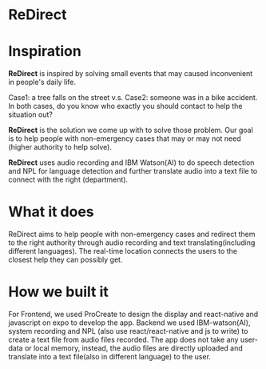 # ReDirect

# Inspiration
**ReDirect** is inspired by solving small events that may caused inconvenient in people's daily life.

Case1: a tree falls on the street v.s. Case2: someone was in a bike accident. In both cases, do you know who exactly you should contact to help the situation out?

**ReDirect** is the solution we come up with to solve those problem. Our goal is to help people with non-emergency cases that may or may not need (higher authority to help solve).

**ReDirect** uses audio recording and IBM Watson(AI) to do speech detection and NPL for language detection and further translate audio into a text file to connect with the right (department).

# What it does
ReDirect aims to help people with non-emergency cases and redirect them to the right authority through audio recording and text translating(including different languages). The real-time location connects the users to the closest help they can possibly get.

# How we built it
For Frontend, we used ProCreate to design the display and react-native and javascript on expo to develop the app. Backend we used IBM-watson(AI), system recording and NPL (also use react/react-native and js to write) to create a text file from audio files recorded. The app does not take any user-data or local memory, instead, the audio files are directly uploaded and translate into a text file(also in different language) to the user.
